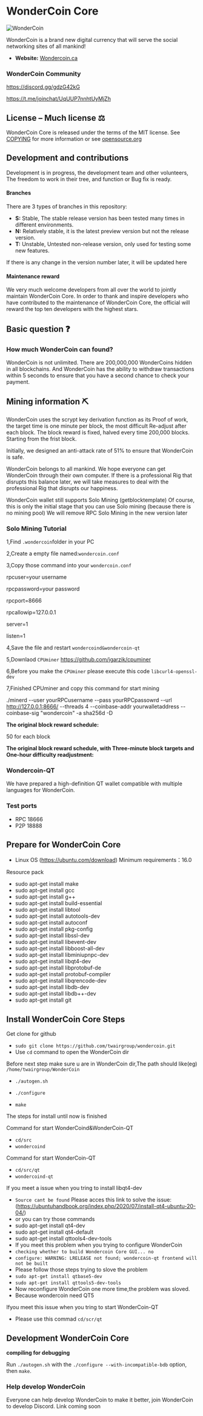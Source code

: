 # WonderCoin Core

![WonderCoin](https://i0.wp.com/wondercoin.ca/wp-content/uploads/2021/04/logo_transparent_background.png?fit=750%2C430&ssl=1)

WonderCoin is a brand new digital currency that will serve the social networking sites of all mankind!




- **Website:** [Wondercoin.ca](https://wondercoin.ca/)

### WonderCoin Community 

https://discord.gg/gdzG42kG

https://t.me/joinchat/UqUUP7nnhtUyMjZh

## License – Much license ⚖️
WonderCoin Core is released under the terms of the MIT license. See
[COPYING](COPYING) for more information or see
[opensource.org](https://opensource.org/licenses/MIT)

## Development and contributions
Development is in progress, the development team and other volunteers,
The freedom to work in their tree, and function or Bug fix is ready.

#### Branches
There are 3 types of branches in this repository:

- **S:** Stable, The stable release version has been tested many times in different environments.
- **N:** Relatively stable, it is the latest preview version but not the release version.
- **T:** Unstable, Untested non-release version, only used for testing some new features.

If there is any change in the version number later, it will be updated here

#### Maintenance reward

We very much welcome developers from all over the world to jointly maintain WonderCoin Core. 
In order to thank and inspire developers who have contributed to the maintenance of WonderCoin Core, the official will reward the top ten developers with the highest stars.

## Basic question ❓

### How much WonderCoin can found?
WonderCoin is not unlimited. There are 200,000,000 WonderCoins hidden in all blockchains.
And WonderCoin has the ability to withdraw transactions within 5 seconds to ensure that you have a second chance to check your payment.

## Mining information ⛏

WonderCoin uses the scrypt key derivation function as its
Proof of work, the target time is one minute per block, the most difficult
Re-adjust after each block. The block reward is fixed, halved every time
200,000 blocks. Starting from the frist block.

Initially, we designed an anti-attack rate of 51% to ensure that WonderCoin is safe.

WonderCoin belongs to all mankind. We hope everyone can get WonderCoin through their own computer. If there is a professional Rig that disrupts this balance later, we will take measures to deal with the professional Rig that disrupts our happiness.

WonderCoin wallet still supports Solo Mining (getblocktemplate)
Of course, this is only the initial stage that you can use Solo mining (because there is no mining pool)
We will remove RPC Solo Mining in the new version later

### Solo Mining Tutorial
1,Find ``.wondercoin``folder in your PC

2,Create a empty file named:``wondercoin.conf``

3,Copy those command into your ``wondercoin.conf``

rpcuser=your username

rpcpassword=your password

rpcport=8666

rpcallowip=127.0.0.1

server=1

listen=1

4,Save the file and restart ``wondercoind&wondercoin-qt``

5,Downlaod ``CPUminer`` https://github.com/jgarzik/cpuminer

6,Before you make the ``CPUminer`` please execute this code ``libcurl4-openssl-dev``

7,Finished CPUminer and copy this command for start mining

./minerd --user yourRPCusername --pass yourRPCpassowrd --url http://127.0.0.1:8666/ --threads 4 --coinbase-addr yourwalletaddress --coinbase-sig "wondercoin" -a sha256d -D

**The original block reward schedule:**

50 for each block

**The original block reward schedule, with Three-minute block targets and One-hour difficulty readjustment:**

### Wondercoin-QT

We have prepared a high-definition QT wallet compatible with multiple languages for WonderCoin.

### Test ports

- RPC 18666
- P2P 18888

## Prepare for WonderCoin Core

- Linux OS (https://ubuntu.com/download) Minimum requirements：16.0

Resource pack

- sudo apt-get install make
- sudo apt-get install gcc
- sudo apt-get install g++
- sudo apt-get install build-essential
- sudo apt-get install libtool
- sudo apt-get install autotools-dev
- sudo apt-get install autoconf
- sudo apt-get install pkg-config
- sudo apt-get install libssl-dev
- sudo apt-get install libevent-dev
- sudo apt-get install libboost-all-dev
- sudo apt-get install libminiupnpc-dev
- sudo apt-get install libqt4-dev
- sudo apt-get install libprotobuf-de
- sudo apt-get install protobuf-compiler
- sudo apt-get install libqrencode-dev
- sudo apt-get install libdb-dev
- sudo apt-get install libdb++-dev
- sudo apt-get install git

## Install WonderCoin Core Steps

Get clone for github

- ``sudo git clone https://github.com/twairgroup/wondercoin.git``
- Use ``cd`` command to open the WonderCoin dir

Before next step make sure u are in WonderCoin dir,The path should like(eg) ``/home/twairgroup/WonderCoin``

- ``./autogen.sh``

- ``./configure``
- ``make``

The steps for install until now is finished

Command for start WonderCoind&WonderCoin-QT

- ``cd/src``
- ``wondercoind``

Command for start WonderCoin-QT

- ``cd/src/qt``
-  ``wondercoind-qt``

If you meet a issue when you tring to install libqt4-dev

- ``Source cant be found`` Please acces this link to solve the issue:(https://ubuntuhandbook.org/index.php/2020/07/install-qt4-ubuntu-20-04/)
- or you can try those commands
- sudo apt-get install qt4-dev
- sudo apt-get install qt4-default 
- sudo apt-get install qttools4-dev-tools
- If you meet this problem when you trying to configure WonderCoin
- ``checking whether to build Wondercoin Core GUI... no``
- ``configure: WARNING: LRELEASE not found; wondercoin-qt frontend will not be built``
- Please follow those steps trying to slove the problem
- ``sudo apt-get install qtbase5-dev``
- ``sudo apt-get install qttools5-dev-tools``
- Now reconfigure WonderCoin one more time,the problem was sloved.
- Because wondercoin need QT5

Ifyou meet this issue when you tring to start WonderCoin-QT

- Please use this commad ``cd/scr/qt``




## Development WonderCoin Core

**compiling for debugging**

Run `./autogen.sh` with the `./configure --with-incompatible-bdb` option, then `make`.
### Help develop WonderCoin
Everyone can help develop WonderCoin to make it better, join WonderCoin to develop Discord.
Link coming soon
